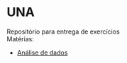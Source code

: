# UNA
Repositório para entrega de exercícios 
<br>
Matérias:
* [Análise de dados](https://github.com/matheusmvl/UNA/tree/main/analise-de-dados)
